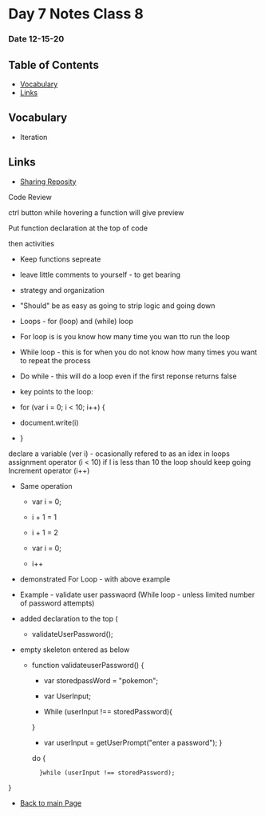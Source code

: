 # Day 7 Notes Class 8
### Date 12-15-20

## Table of Contents
- [Vocabulary](#Vocabulary)
- [Links](#Links)



## Vocabulary
- Iteration


## Links
- [Sharing Reposity](https://docs.github.com/en/free-pro-team@latest/github/setting-up-and-managing-your-github-user-account/inviting-collaborators-to-a-personal-repository)

Code Review

ctrl button while hovering a function will give preview

Put function declaration at the top of code

then activities

- Keep functions sepreate
- leave little comments to yourself - to get bearing

- strategy and organization

- "Should" be as easy as going to strip logic and going down

- Loops - for (loop) and (while) loop

- For loop is is you know how many time you wan tto run the loop

- While loop - this is for when you do not know how many times you want to repeat the process

- Do while - this will do a loop even if the first reponse returns false

- key points to the loop:
 - for (var i = 0; i < 10; i++) {
 -    document.write(i)
 - }

declare a variable (ver i) - ocasionally refered to as an idex in loops
assignment operator (i < 10) if I is less than 10 the loop should keep going
Increment operator (i++)

- Same operation
    - var i = 0;
    - i + 1 = 1
    - i + 1 = 2

    - var i = 0;
    - i++

- demonstrated For Loop - with above example


- Example - validate user passwaord (While loop - unless limited number of password attempts)
- added declaration to the top (
    - validateUserPassword();

- empty skeleton entered as below
    - function validateuserPassword() {
        - var storedpassWord = "pokemon";

        - var UserInput;
        - While (userInput !== storedPassword){

        }
        - var userInput = getUserPrompt("enter a password");
        }

        do {

            }while (userInput !== storedPassword);
}

- [Back to main Page](README.md)